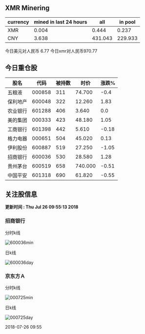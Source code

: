 ## XMR Minering

|currency|mined in last 24 hours|all|in pool|
|---|---|---|---|
|XMR|0.004|0.444|0.237|
|CNY|3.638|431.043|229.933|

今日美元对人民币 6.77	今日xmr对人民币970.77


## 今日重仓股 

|股名|代码|被持数|时价|涨跌%|
|---|---|---|---|---|
|五粮液|000858|311|74.700|-0.4|
|保利地产|600048|322|12.260|1.83|
|农业银行|601288|406|3.640|0.0|
|美的集团|000333|423|48.180|1.05|
|工商银行|601398|442|5.610|-0.18|
|格力电器|000651|504|45.020|0.13|
|伊利股份|600887|519|27.250|-1.05|
|招商银行|600036|530|28.580|1.28|
|贵州茅台|600519|658|740.000|-0.51|
|中国平安|601318|690|61.820|-0.55|

## 关注股信息
**更新时间 : Thu Jul 26 09:55:13 2018**
### 招商银行 
分时k线

![600036min](http://image.sinajs.cn/newchart/min/n/sh600036.gif)

日k线

![600036day](http://image.sinajs.cn/newchart/daily/n/sh600036.gif)

### 京东方Ａ 
分时k线

![000725min](http://image.sinajs.cn/newchart/min/n/sz000725.gif)

日k线

![000725day](http://image.sinajs.cn/newchart/daily/n/sz000725.gif)

2018-07-26 09:55